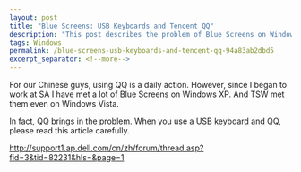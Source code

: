 ```yaml
---
layout: post
title: "Blue Screens: USB Keyboards and Tencent QQ"
description: "This post describes the problem of Blue Screens on Windows XP and Vista."
tags: Windows
permalink: /blue-screens-usb-keyboards-and-tencent-qq-94a83ab2dbd5
excerpt_separator: <!--more-->
---
```

For our Chinese guys, using QQ is a daily action. However, since I began to work at SA I have met a lot of Blue Screens on Windows XP. And TSW met them even on Windows Vista.

In fact, QQ brings in the problem. When you use a USB keyboard and QQ, please read this article carefully.

http://support1.ap.dell.com/cn/zh/forum/thread.asp?fid=3&tid=82231&hls=&page=1
<!--more-->
